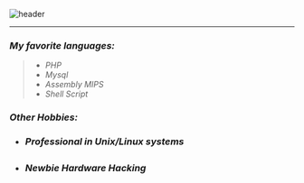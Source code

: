 ![header](https://capsule-render.vercel.app/api?type=soft&height=100&color=gradient&animation=fadeIn&section=header&text=Welcome!,%20i%20am%20Mordare&fontSize=50&theme=tokyonight)

<hr>

<h3><em>My favorite languages:</em></h3>
<blockquote>
  <ul>
    <li><em>PHP</em></li>
    <li><em>Mysql</em></li>
    <li><em>Assembly MIPS</em></li>
    <li><em>Shell Script</em></li>
  </ul>
</blockquote>
<h3><em>Other Hobbies:</em><h3>
<ul>
<li><h5>Professional in Unix/Linux systems</h5></li>
  <li><h5>Newbie Hardware Hacking</h5></li>
</ul>
</hr>
